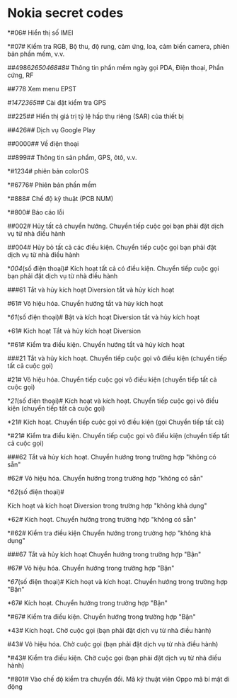 Nokia secret codes
=================

*#06#
Hiển thị số IMEI

*#07#
Kiểm tra RGB, Bộ thu, độ rung, cảm ứng, loa, cảm biến camera, phiên bản phần mềm, v.v.

*#*#4986*2650468#8#*
Thông tin phần mềm ngày gọi PDA, Điện thoại, Phần cứng, RF

##778
Xem menu EPST

*#*1472365#*#*
Cài đặt kiểm tra GPS

*#*#225#*#*
Hiển thị giá trị tỷ lệ hấp thụ riêng (SAR) của thiết bị

*#*#426#*#*
Dịch vụ Google Play

*#*#0000#*#*
Về điện thoại

*#*#899#*#*
Thông tin sản phẩm, GPS, ôtô, v.v.

*#1234#
phiên bản colorOS

*#6776#
Phiên bản phần mềm

*#888#
Chế độ kỹ thuật (PCB NUM)

*#800#
Báo cáo lỗi

##002#
Hủy tất cả chuyển hướng. Chuyển tiếp cuộc gọi bạn phải đặt dịch vụ từ nhà điều hành

##004#
Hủy bỏ tất cả các điều kiện. Chuyển tiếp cuộc gọi bạn phải đặt dịch vụ từ nhà điều hành

**004*(số điện thoại)#
Kích hoạt tất cả có điều kiện. Chuyển tiếp cuộc gọi bạn phải đặt dịch vụ từ nhà điều hành


###61
Tắt và hủy kích hoạt Diversion tắt và hủy kích hoạt

#61#
Vô hiệu hóa. Chuyển hướng tắt và hủy kích hoạt

**61*(số điện thoại)#
Bật và kích hoạt Diversion tắt và hủy kích hoạt

*61#
Kích hoạt Tắt và hủy kích hoạt Diversion

*#61#
Kiểm tra điều kiện. Chuyển hướng tắt và hủy kích hoạt

###21
Tắt và hủy kích hoạt. Chuyển tiếp cuộc gọi vô điều kiện (chuyển tiếp tất cả cuộc gọi)

#21#
Vô hiệu hóa. Chuyển tiếp cuộc gọi vô điều kiện (chuyển tiếp tất cả cuộc gọi)

**21*(số điện thoại)#
Kích hoạt và kích hoạt. Chuyển tiếp cuộc gọi vô điều kiện (chuyển tiếp tất cả cuộc gọi)

*21#
Kích hoạt. Chuyển tiếp cuộc gọi vô điều kiện (gọi Chuyển tiếp tất cả)

*#21#
Kiểm tra điều kiện. Chuyển tiếp cuộc gọi vô điều kiện (chuyển tiếp tất cả cuộc gọi)


###62
Tắt và hủy kích hoạt. Chuyển hướng trong trường hợp "không có sẵn"

#62#
Vô hiệu hóa. Chuyển hướng trong trường hợp "không có sẵn"


**62*(số điện thoại)#

Kích hoạt và kích hoạt Diversion trong trường hợp "không khả dụng"

*62#
Kích hoạt. Chuyển hướng trong trường hợp "không có sẵn"

*#62#
Kiểm tra điều kiện Chuyển hướng trong trường hợp "không khả dụng"

###67
Tắt và hủy kích hoạt Chuyển hướng trong trường hợp "Bận"

#67#
Vô hiệu hóa. Chuyển hướng trong trường hợp "Bận"

**67*(số điện thoại)#
Kích hoạt và kích hoạt. Chuyển hướng trong trường hợp "Bận"

*67#
Kích hoạt. Chuyển hướng trong trường hợp "Bận"

*#67#
Kiểm tra điều kiện. Chuyển hướng trong trường hợp "Bận"

*43#
Kích hoạt. Chờ cuộc gọi (bạn phải đặt dịch vụ từ nhà điều hành)

#43#
Vô hiệu hóa. Chờ cuộc gọi (bạn phải đặt dịch vụ từ nhà điều hành)

*#43#
Kiểm tra điều kiện. Chờ cuộc gọi (bạn phải đặt dịch vụ từ nhà điều hành)

*#801#
Vào chế độ kiểm tra chuyển đổi. Mã kỹ thuật viên Oppo mã bí mật di động
